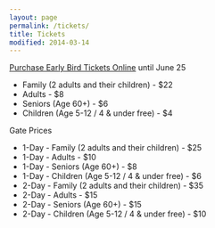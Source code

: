 ```yaml
---
layout: page
permalink: /tickets/
title: Tickets
modified: 2014-03-14
---
```


[Purchase Early Bird Tickets
Online](http://www.eventry.net/mhg/2016-manitoba-highland-gathering-tickets)
until June 25

* Family (2 adults and their children) - $22
* Adults - $8
* Seniors (Age 60+) - $6
* Children (Age 5-12 / 4 & under free) - $4

Gate Prices

* 1-Day - Family (2 adults and their children) - $25
* 1-Day - Adults - $10
* 1-Day - Seniors (Age 60+) - $8
* 1-Day - Children (Age 5-12 / 4 & under free) - $6
* 2-Day - Family (2 adults and their children) - $35
* 2-Day - Adults - $15
* 2-Day - Seniors (Age 60+) - $15
* 2-Day - Children (Age 5-12 / 4 & under free) - $10

